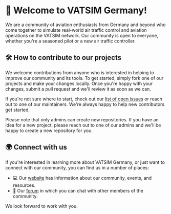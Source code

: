 # 👋 Welcome to VATSIM Germany!

We are a community of aviation enthusiasts from Germany and beyond who come together to simulate real-world air traffic control and aviation operations on the VATSIM network. 
Our community is open to everyone, whether you're a seasoned pilot or a new air traffic controller.

## 🛠️ How to contribute to our projects

We welcome contributions from anyone who is interested in helping to improve our community and its tools. To get started, simply fork one of our projects and make your changes locally. Once you're happy with your changes, submit a pull request and we'll review it as soon as we can.

If you're not sure where to start, check out our [list of open issues](https://github.com/search?q=org%3Avatger+&type=issues) or reach out to one of our maintainers. We're always happy to help new contributors get started.

Please note that only admins can create new repositories. If you have an idea for a new project, please reach out to one of our admins and we'll be happy to create a new repository for you.

## 🌍 Connect with us

If you're interested in learning more about VATSIM Germany, or just want to connect with our community, you can find us in a number of places:

- 💻 Our [website](https://www.vatsim-germany.org/) has information about our community, events, and resources.
- 📰 Our [forum](https://board.vatsim-germany.org/) in which you can chat with other members of the community.

We look forward to work with you.
